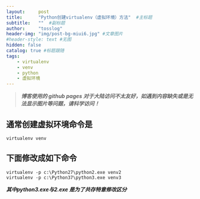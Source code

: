 ```yaml
---
layout:     post 
title:      "Python创建virtualenv（虚拟环境）方法"  #主标题
subtitle:   ""  #副标题
author:     "tosslog" 
header-img: "img/post-bg-miui6.jpg" #文章图片
#header-style: text #无图
hidden: false
catalog: true #标题跟随
tags: 
    - virtualenv
    - venv
    - python
    - 虚拟环境
---
```

> ***博客使用的 github pages 对于大陆访问不太友好，如遇到内容缺失或是无法显示图片等问题，请科学访问！***


## 通常创建虚拟环境命令是
```
virtualenv venv
```

## 下面修改成如下命令

```
virtualenv -p c:\Python27\python2.exe venv2
virtualenv -p c:\Python37\python3.exe venv3
```
***其中python3.exe与2.exe 是为了共存特意修改区分***




